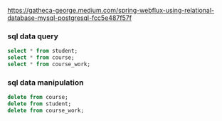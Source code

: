 https://gatheca-george.medium.com/spring-webflux-using-relational-database-mysql-postgresql-fcc5e487f57f

### sql data query
```sql
select * from student;
select * from course;
select * from course_work;
```

### sql data manipulation
```sql
delete from course;
delete from student;
delete from course_work;
```